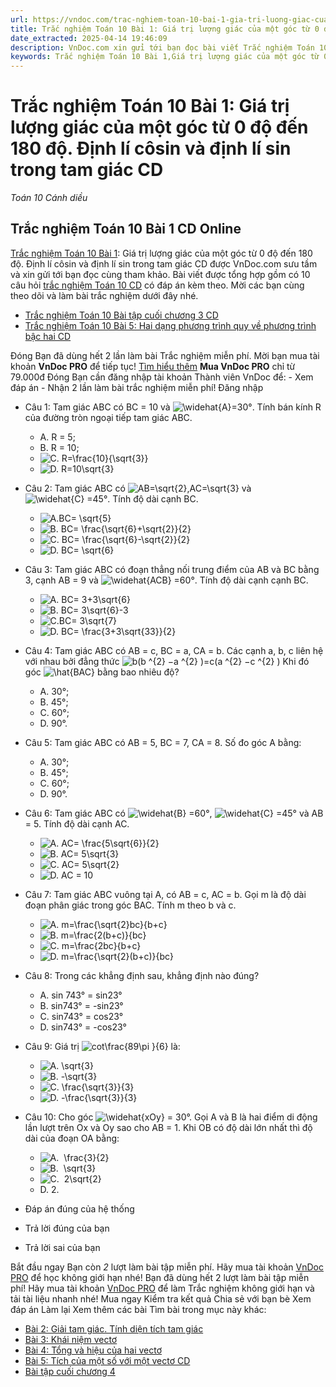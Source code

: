 ```yaml
---
url: https://vndoc.com/trac-nghiem-toan-10-bai-1-gia-tri-luong-giac-cua-mot-goc-tu-0-do-den-180-do-dinh-li-cosin-va-dinh-li-sin-trong-tam-giac-cd-290956
title: Trắc nghiệm Toán 10 Bài 1: Giá trị lượng giác của một góc từ 0 độ đến 180 độ. Định lí côsin và định lí sin trong tam giác CD - Toán 10 Cánh diều - VnDoc.com
date_extracted: 2025-04-14 19:46:09
description: VnDoc.com xin gửi tới bạn đọc bài viết Trắc nghiệm Toán 10 Bài 1: Giá trị lượng giác của một góc từ 0 độ đến 180 độ. Định lí côsin và định lí sin trong tam giác CD. Mời các bạn cùng tham khảo chi tiết.
keywords: Trắc nghiệm Toán 10 Bài 1,Giá trị lượng giác của một góc từ 0 độ đến 180 độ,Định lí côsin và định lí sin trong tam giác,trắc nghiệm toán 10,trắc nghiệm toán 10 Cd,toán 10 CD,toán 10,toán 10 bài 1
---
```


# Trắc nghiệm Toán 10 Bài 1: Giá trị lượng giác của một góc từ 0 độ đến 180 độ. Định lí côsin và định lí sin trong tam giác CD
 _Toán 10 Cánh diều_
## Trắc nghiệm Toán 10 Bài 1 CD Online
[Trắc nghiệm Toán 10 Bài 1](<https://vndoc.com/trac-nghiem-toan-10-bai-1-gia-tri-luong-giac-cua-mot-goc-tu-0-do-den-180-do-dinh-li-cosin-va-dinh-li-sin-trong-tam-giac-cd-290956>): Giá trị lượng giác của một góc từ 0 độ đến 180 độ. Định lí côsin và định lí sin trong tam giác CD được VnDoc.com sưu tầm và xin gửi tới bạn đọc cùng tham khảo. Bài viết được tổng hợp gồm có 10 câu hỏi [trắc nghiệm Toán 10 CD](<https://vndoc.com/trac-nghiem-toan-10-cd>) có đáp án kèm theo. Mời các bạn cùng theo dõi và làm bài trắc nghiệm dưới đây nhé.
  * [Trắc nghiệm Toán 10 Bài tập cuối chương 3 CD](<https://vndoc.com/trac-nghiem-toan-10-bai-tap-cuoi-chuong-3-cd-290953>)
  * [Trắc nghiệm Toán 10 Bài 5: Hai dạng phương trình quy về phương trình bậc hai CD](<https://vndoc.com/trac-nghiem-toan-10-bai-5-hai-dang-phuong-trinh-quy-ve-phuong-trinh-bac-hai-cd-290951>)

Đóng
Bạn đã dùng hết 2 lần làm bài Trắc nghiệm miễn phí. Mời bạn mua tài khoản **VnDoc PRO** để tiếp tục\! [Tìm hiểu thêm](</pro>)
**Mua VnDoc PRO** chỉ từ 79.000đ
Đóng
Bạn cần đăng nhập tài khoản Thành viên VnDoc để:
\- Xem đáp án
\- Nhận 2 lần làm bài trắc nghiệm miễn phí\!
Đăng nhập 
  * Câu 1:
Tam giác ABC có BC = 10 và ![\\widehat{A}=30°](https://tex.vdoc.vn?tex=%5Cwidehat%7BA%7D%3D30%C2%B0). Tính bán kính R của đường tròn ngoại tiếp tam giác ABC.
    * A. R = 5;
    * B. R = 10;
    * ![C. R=\\frac{10}{\\sqrt{3}}](https://tex.vdoc.vn?tex=C.%20R%3D%5Cfrac%7B10%7D%7B%5Csqrt%7B3%7D%7D)
    * ![D. R=10\\sqrt{3}](https://tex.vdoc.vn?tex=D.%20R%3D10%5Csqrt%7B3%7D)
  * Câu 2:
Tam giác ABC có ![AB=\\sqrt{2},AC=\\sqrt{3}](https://tex.vdoc.vn?tex=AB%3D%5Csqrt%7B2%7D%2CAC%3D%5Csqrt%7B3%7D) và ![\\widehat{C} =45°](https://tex.vdoc.vn?tex=%5Cwidehat%7BC%7D%20%3D45%C2%B0). Tính độ dài cạnh BC.
    * ![A.BC= \\sqrt{5}](https://tex.vdoc.vn?tex=A.BC%3D%20%5Csqrt%7B5%7D)
    * ![B. BC= \\frac{\\sqrt{6}+\\sqrt{2}}{2}](https://tex.vdoc.vn?tex=B.%C2%A0BC%3D%20%5Cfrac%7B%5Csqrt%7B6%7D%2B%5Csqrt%7B2%7D%7D%7B2%7D)
    * ![C. BC= \\frac{\\sqrt{6}-\\sqrt{2}}{2}](https://tex.vdoc.vn?tex=C.%C2%A0BC%3D%20%5Cfrac%7B%5Csqrt%7B6%7D-%5Csqrt%7B2%7D%7D%7B2%7D)
    * ![D. BC= \\sqrt{6}](https://tex.vdoc.vn?tex=D.%C2%A0BC%3D%20%5Csqrt%7B6%7D)
  * Câu 3:
Tam giác ABC có đoạn thẳng nối trung điểm của AB và BC bằng 3, cạnh AB = 9 và ![\\widehat{ACB} =60°](https://tex.vdoc.vn?tex=%5Cwidehat%7BACB%7D%20%3D60%C2%B0). Tính độ dài cạnh cạnh BC.
    * ![A. BC= 3+3\\sqrt{6}](https://tex.vdoc.vn?tex=A.%C2%A0BC%3D%203%2B3%5Csqrt%7B6%7D)
    * ![B. BC= 3\\sqrt{6}-3](https://tex.vdoc.vn?tex=B.%C2%A0BC%3D%203%5Csqrt%7B6%7D-3)
    * ![C.BC= 3\\sqrt{7}](https://tex.vdoc.vn?tex=C.BC%3D%203%5Csqrt%7B7%7D)
    * ![D. BC= \\frac{3+3\\sqrt{33}}{2}](https://tex.vdoc.vn?tex=D.%C2%A0BC%3D%20%5Cfrac%7B3%2B3%5Csqrt%7B33%7D%7D%7B2%7D)
  * Câu 4:
Tam giác ABC có AB = c, BC = a, CA = b. Các cạnh a, b, c liên hệ với nhau bởi đẳng thức ![b\(b ^{2} −a ^{2} \)=c\(a ^{2} −c ^{2} \)](https://tex.vdoc.vn?tex=b\(b%20%5E%7B2%7D%20%E2%88%92a%20%5E%7B2%7D%20\)%3Dc\(a%20%5E%7B2%7D%20%E2%88%92c%20%5E%7B2%7D%20\)) Khi đó góc ![\\hat{BAC}](https://tex.vdoc.vn?tex=%5Chat%7BBAC%7D) bằng bao nhiêu độ?
    * A. 30°;
    * B. 45°;
    * C. 60°;
    * D. 90°.
  * Câu 5:
Tam giác ABC có AB = 5, BC = 7, CA = 8. Số đo góc A bằng:
    * A. 30°;
    * B. 45°;
    * C. 60°;
    * D. 90°.
  * Câu 6:
Tam giác ABC có ![\\widehat{B} =60°](https://tex.vdoc.vn?tex=%5Cwidehat%7BB%7D%20%3D60%C2%B0), ![\\widehat{C} =45°](https://tex.vdoc.vn?tex=%5Cwidehat%7BC%7D%20%3D45%C2%B0) và AB = 5. Tính độ dài cạnh AC.
    * ![A. AC= \\frac{5\\sqrt{6}}{2}](https://tex.vdoc.vn?tex=A.%C2%A0AC%3D%20%5Cfrac%7B5%5Csqrt%7B6%7D%7D%7B2%7D)
    * ![B. AC= 5\\sqrt{3}](https://tex.vdoc.vn?tex=B.%C2%A0AC%3D%205%5Csqrt%7B3%7D)
    * ![C. AC= 5\\sqrt{2}](https://tex.vdoc.vn?tex=C.%C2%A0AC%3D%205%5Csqrt%7B2%7D)
    * ![D. AC = 10](https://tex.vdoc.vn?tex=D.%20AC%20%3D%2010)
  * Câu 7:
Tam giác ABC vuông tại A, có AB = c, AC = b. Gọi m là độ dài đoạn phân giác trong góc BAC. Tính m theo b và c.
    * ![A. m=\\frac{\\sqrt{2}bc}{b+c}](https://tex.vdoc.vn?tex=A.%20m%3D%5Cfrac%7B%5Csqrt%7B2%7Dbc%7D%7Bb%2Bc%7D)
    * ![B. m=\\frac{2\(b+c\)}{bc}](https://tex.vdoc.vn?tex=B.%20m%3D%5Cfrac%7B2\(b%2Bc\)%7D%7Bbc%7D)
    * ![C. m=\\frac{2bc}{b+c}](https://tex.vdoc.vn?tex=C.%20m%3D%5Cfrac%7B2bc%7D%7Bb%2Bc%7D)
    * ![D. m=\\frac{\\sqrt{2}\(b+c\)}{bc}](https://tex.vdoc.vn?tex=D.%20m%3D%5Cfrac%7B%5Csqrt%7B2%7D\(b%2Bc\)%7D%7Bbc%7D)
  * Câu 8:
Trong các khẳng định sau, khẳng định nào đúng?
    * A. sin 743° = sin23°
    * B. sin743° = -sin23°
    * C. sin743° = cos23°
    * D. sin743° = -cos23°
  * Câu 9:
Giá trị ![cot\\frac{89\\pi }{6}](https://tex.vdoc.vn?tex=cot%5Cfrac%7B89%5Cpi%20%7D%7B6%7D) là:
    * ![A. \\sqrt{3}](https://tex.vdoc.vn?tex=A.%20%5Csqrt%7B3%7D)
    * ![B. -\\sqrt{3}](https://tex.vdoc.vn?tex=B.%20-%5Csqrt%7B3%7D)
    * ![C. \\frac{\\sqrt{3}}{3}](https://tex.vdoc.vn?tex=C.%20%5Cfrac%7B%5Csqrt%7B3%7D%7D%7B3%7D)
    * ![D. -\\frac{\\sqrt{3}}{3}](https://tex.vdoc.vn?tex=D.%20-%5Cfrac%7B%5Csqrt%7B3%7D%7D%7B3%7D)
  * Câu 10:
Cho góc ![\\widehat{xOy}](https://tex.vdoc.vn?tex=%5Cwidehat%7BxOy%7D) = 30°. Gọi A và B là hai điểm di động lần lượt trên Ox và Oy sao cho AB = 1. Khi OB có độ dài lớn nhất thì độ dài của đoạn OA bằng:
    * ![A.  \\frac{3}{2}](https://tex.vdoc.vn?tex=A.%C2%A0%20%5Cfrac%7B3%7D%7B2%7D)
    * ![B.  \\sqrt{3}](https://tex.vdoc.vn?tex=B.%C2%A0%20%5Csqrt%7B3%7D)
    * ![C.  2\\sqrt{2}](https://tex.vdoc.vn?tex=C.%C2%A0%202%5Csqrt%7B2%7D)
    * D. 2.

  * Đáp án đúng của hệ thống
  * Trả lời đúng của bạn
  * Trả lời sai của bạn

Bắt đầu ngay
Bạn còn _2_ lượt làm bài tập miễn phí. Hãy mua tài khoản [VnDoc PRO](</pro>) để học không giới hạn nhé\!  Bạn đã dùng hết 2 lượt làm bài tập miễn phí\! Hãy mua tài khoản [VnDoc PRO](</pro>) để làm Trắc nghiệm không giới hạn và tải tài liệu nhanh nhé\!  Mua ngay
Kiểm tra kết quả Chia sẻ với bạn bè Xem đáp án Làm lại
Xem thêm các bài Tìm bài trong mục này khác:
  * [Bài 2: Giải tam giác. Tính diện tích tam giác](</trac-nghiem-toan-10-bai-2-giai-tam-giac-tinh-dien-tich-tam-giac-cd-290959>)
  * [Bài 3: Khái niệm vectơ](</trac-nghiem-toan-10-bai-3-khai-niem-vecto-cd-291008>)
  * [Bài 4: Tổng và hiệu của hai vectơ](</trac-nghiem-toan-10-bai-4-tong-va-hieu-cua-hai-vecto-cd-291010>)
  * [Bài 5: Tích của một số với một vectơ CD](</trac-nghiem-toan-10-bai-5-tich-cua-mot-so-voi-mot-vecto-cd-291016>)
  * [Bài tập cuối chương 4](</trac-nghiem-toan-10-bai-tap-cuoi-chuong-4-cd-291075>)

